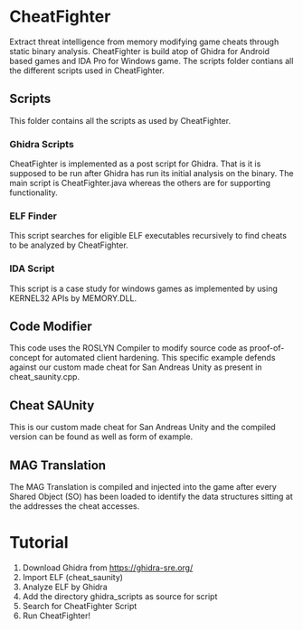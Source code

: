 # CheatFighter
Extract threat intelligence from memory modifying game cheats through static binary analysis. CheatFighter is build atop of Ghidra for Android based games and IDA Pro for Windows game. The scripts folder contians all the different scripts used in CheatFighter. 

## Scripts
This folder contains all the scripts as used by CheatFighter. 
### Ghidra Scripts
CheatFighter is implemented as a post script for Ghidra. That is it is supposed to be run after Ghidra has run its initial analysis on the binary. The main script is CheatFighter.java whereas the others are for supporting functionality. 

### ELF Finder
This script searches for eligible ELF executables recursively to find cheats to be analyzed by CheatFighter.

### IDA Script
This script is a case study for windows games as implemented by using KERNEL32 APIs by MEMORY.DLL.


## Code Modifier
This code uses the ROSLYN Compiler to modify source code as proof-of-concept for automated client hardening. This specific example defends against our custom made cheat for San Andreas Unity as present in cheat_saunity.cpp.

## Cheat SAUnity
This is our custom made cheat for San Andreas Unity and the compiled version can be found as well as form of example. 

## MAG Translation
The MAG Translation is compiled and injected into the game after every Shared Object (SO) has been loaded to identify the data structures sitting at the addresses the cheat accesses. 

# Tutorial
1. Download Ghidra from https://ghidra-sre.org/
2. Import ELF (cheat_saunity)
3. Analyze ELF by Ghidra
4. Add the directory ghidra_scripts as source for script
5. Search for CheatFighter Script
6. Run CheatFighter!
